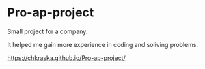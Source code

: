 # Pro-ap-project

Small project for a company.

It helped me gain more experience in coding and soliving problems.

https://chkraska.github.io/Pro-ap-project/
